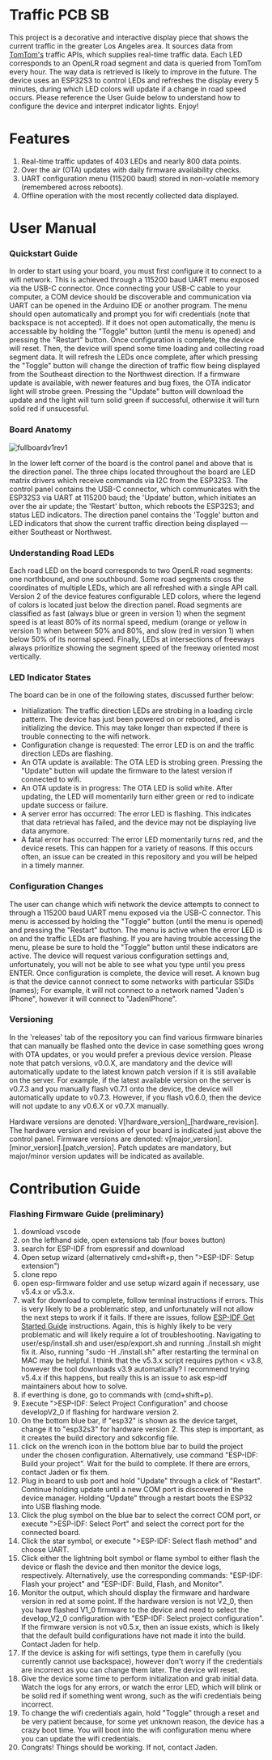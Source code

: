 # Traffic PCB SB
This project is a decorative and interactive display piece that shows the current traffic in the greater Los Angeles area. It sources data from [TomTom's](https://www.tomtom.com) traffic APIs, which supplies real-time traffic data. Each LED corresponds to an OpenLR road segment and data is queried from TomTom every hour. The way data is retrieved is likely to improve in the future. The device uses an ESP32S3 to control LEDs and refreshes the display every 5 minutes, during which LED colors will update if a change in road speed occurs. Please
reference the User Guide below to understand how to configure the device and interpret indicator lights. Enjoy!

# Features
1. Real-time traffic updates of 403 LEDs and nearly 800 data points.
2. Over the air (OTA) updates with daily firmware availability checks.
3. UART configuration menu (115200 baud) stored in non-volatile memory (remembered across reboots).
4. Offline operation with the most recently collected data displayed.

# User Manual
### Quickstart Guide
In order to start using your board, you must first configure it to connect to a wifi network. This is achieved through a 115200 baud UART menu exposed via the USB-C connector. Once connecting your USB-C cable to your computer, a COM device should be discoverable and communication via UART can be opened in the Arduino IDE or another program. The menu should open automatically and prompt you for wifi credentials (note that backspace is not accepted). If it does not open automatically, the menu is accessable by holding the "Toggle" button (until the menu is opened) and pressing the "Restart" button. Once configuration is complete, the device will reset. Then, the device will spend some time loading and collecting road segment data. It will refresh the LEDs once complete, after which pressing the "Toggle" button will change the direction of traffic flow being displayed from the Southeast direction to the Northwest direction. If a firmware update is available, with newer features and bug fixes, the OTA indicator light will strobe green. Pressing the "Update" button will download the update and the light will turn solid green if successful, otherwise it will turn solid
red if unsucessful.

### Board Anatomy
![fullboardv1rev1](https://github.com/user-attachments/assets/be1016b3-02a1-47e9-b4da-ed9a18e2df38)

In the lower left corner of the board is the control panel and above that is the direction panel. The three chips located throughout the board are LED matrix drivers which receive commands via I2C from the ESP32S3. The control panel contains the USB-C connector, which communicates with the ESP32S3 via UART at 115200 baud; the 'Update' button, which initiates an over the air update; the 'Restart' button, which reboots the ESP32S3; and status LED indicators. The direction panel contains the 'Toggle' button and LED indicators that show the current traffic direction being displayed — either Southeast or Northwest.

### Understanding Road LEDs
Each road LED on the board corresponds to two OpenLR road segments: one northbound, and one southbound. Some road segments cross the coordinates of multiple LEDs, which are all refreshed with a single API call. Version 2 of the device features configurable LED colors, where the legend of colors is located just below the direction panel. Road segments are classified as fast (always blue or green in version 1) when the segment speed is at least 80% of its normal speed, medium (orange or yellow in version 1) when between 50% and 80%, and slow (red in version 1) when below 50% of its normal speed. Finally, LEDs at intersections of freeways always prioritize showing the segment speed of the freeway oriented most vertically.

### LED Indicator States
The board can be in one of the following states, discussed further below:
- Initialization: The traffic direction LEDs are strobing in a loading circle pattern. The device has just been powered on or rebooted, and is initializing the device. This may take longer than expected if there is trouble connecting to the wifi network.
- Configuration change is requested: The error LED is on and the traffic direction LEDs are flashing.
- An OTA update is available: The OTA LED is strobing green. Pressing the "Update" button will update the firmware to the latest version if connected to wifi.
- An OTA update is in progress: The OTA LED is solid white. After updating, the LED will momentarily turn either green or red to indicate update success or failure.
- A server error has occurred: The error LED is flashing. This indicates that data retrieval has failed, and the device may not be displaying live data anymore.
- A fatal error has occurred: The error LED momentarily turns red, and the device resets. This can happen for a variety of reasons. If this occurs often, an issue can be created in this repository and you will be helped in a timely manner.

### Configuration Changes
The user can change which wifi network the device attempts to connect to through a 115200 baud UART menu exposed via the USB-C connector. This menu is accessed by holding the "Toggle" button (until the menu is opened) and pressing the "Restart" button. The menu is active when the error LED is on and the traffic LEDs are flashing. If you are having trouble accessing the menu, please be sure to hold the "Toggle" button until these indicators are active. The device will request various configuration settings and, unfortunately, you will not be able to see what you type until you press ENTER. Once configuration is complete, the device will reset. A known bug is that the device cannot connect to some networks with particular SSIDs (names); For example, it will not connect to a network named "Jaden's IPhone", however it will connect to "JadenIPhone".

### Versioning
In the 'releases' tab of the repository you can find various firmware binaries that can manually be flashed onto the device in case something goes wrong with OTA updates, or you would prefer a previous device version. Please note that patch versions, v0.0.X, are mandatory and the device will automatically update to the latest known patch version if it is still available on the server. For example, if the latest available version on the server is v0.7.3 and you manually flash v0.7.1 onto the device, the device will automatically update to v0.7.3. However, if you flash v0.6.0, then the device will not update to any v0.6.X or v0.7.X manually.

Hardware versions are denoted: V[hardware_version]_[hardware_revision]. The hardware version and revision of your board is indicated just above the control panel.
Firmware versions are denoted: v[major_version].[minor_version].[patch_version]. Patch updates are mandatory, but major/minor version updates will be indicated as available.

# Contribution Guide

### Flashing Firmware Guide (preliminary)
1. download vscode
2. on the lefthand side, open extensions tab (four boxes button)
3. search for ESP-IDF from espressif and download
4. Open setup wizard (alternatively cmd+shift+p, then ">ESP-IDF: Setup extension")
5. clone repo
6. open esp-firmware folder and use setup wizard again if necessary, use v5.4.x or v5.3.x.
7. wait for download to complete, follow terminal instructions if errors. This is very likely to be a problematic step,
and unfortunately will not allow the next steps to work if it fails. If
there are issues, follow [ESP-IDF Get Started Guide](https://docs.espressif.com/projects/esp-idf/en/stable/esp32/get-started/index.html) instructions. Again,
this is highly likely to be very problematic and will likely require a lot of troubleshooting. Navigating to user/esp/install.sh and user/esp/export.sh and running ./install.sh might fix it. Also, running
"sudo -H ./install.sh" after restarting the terminal on MAC may be helpful. I think that the v5.3.x script requires python < v3.8, however the tool downloads v3.9 automatically? I recommend trying v5.4.x
if this happens, but really this is an issue to ask esp-idf maintainers about how to solve.
9. if everthing is done, go to commands with (cmd+shift+p).
10. Execute ">ESP-IDF: Select Project Configuration" and choose developV2_0 if flashing for hardware version 2.
11. On the bottom blue bar, if "esp32" is shown as the device target, change it to "esp32s3" for hardware version 2. This step is important, as it creates the build directory and sdkconfig file.
12. click on the wrench icon in the bottom blue bar to build the project under the chosen configuration. Alternatively,
use command "ESP-IDF: Build your project". Wait for the build to complete. If there are errors, contact Jaden or fix them.
13. Plug in board to usb port and hold "Update" through a click of "Restart". Continue holding update until a new COM port
is discovered in the device manager. Holding "Update" through a restart boots the ESP32 into USB flashing mode.
11. Click the plug symbol on the blue bar to select the correct COM port, or execute ">ESP-IDF: Select Port" and 
select the correct port for the connected board.
12. Click the star symbol, or execute ">ESP-IDF: Select flash method" and choose UART.
13. Click either the lightning bolt symbol or flame symbol to either flash the device or flash the device and then monitor
the device logs, respectively. Alternatively, use the corresponding commands: "ESP-IDF: Flash your project" and
"ESP-IDF: Build, Flash, and Monitor".
14. Monitor the output, which should display the firmware and hardware version in red at some point. If the hardware version
is not V2_0, then you have flashed V1_0 firmware to the device and need to select the develop_V2_0 configuration with
"ESP-IDF: Select project configuration". If the firmware version is not v0.5.x, then an issue exists, which is likely that
the default build configurations have not made it into the build. Contact Jaden for help.
15. If the device is asking for wifi settings, type them in carefully (you currently cannot use backspace), however don't
worry if the credentials are incorrect as you can change them later. The device will reset.
16. Give the device some time to perform initialization and grab initial data. Watch the logs for any errors, or watch
the error LED, which will blink or be solid red if something went wrong, such as the wifi credentials being incorrect.
17. To change the wifi credentials again, hold "Toggle" through a reset and be very patient because, for some yet unknown
reason, the device has a crazy boot time. You will boot into the wifi configuration menu where you can update the wifi
credentials.
18. Congrats! Things should be working. If not, contact Jaden.
